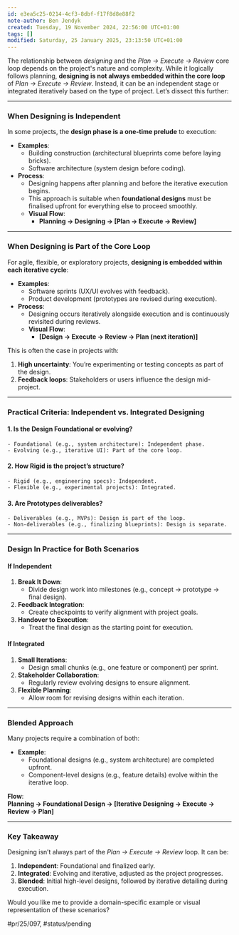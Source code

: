 ```yaml
---
id: e3ea5c25-0214-4cf3-8dbf-f17f8d8e88f2
note-author: Ben Jendyk
created: Tuesday, 19 November 2024, 22:56:00 UTC+01:00
tags: []
modified: Saturday, 25 January 2025, 23:13:50 UTC+01:00
---
```


The relationship between *designing* and the *Plan → Execute → Review* core loop depends on the project's nature and complexity. While it logically follows planning, **designing is not always embedded within the core loop** of *Plan → Execute → Review*. Instead, it can be an independent stage or integrated iteratively based on the type of project. Let’s dissect this further:

---

### **When Designing is Independent**

In some projects, the **design phase is a one-time prelude** to execution:
- **Examples**: 
  - Building construction (architectural blueprints come before laying bricks).
  - Software architecture (system design before coding).
- **Process**:
  - Designing happens after planning and before the iterative execution begins.
  - This approach is suitable when **foundational designs** must be finalised upfront for everything else to proceed smoothly.
  - **Visual Flow**:  
	 - **Planning → Designing → [Plan → Execute → Review]**

---

### **When Designing is Part of the Core Loop**

For agile, flexible, or exploratory projects, **designing is embedded within each iterative cycle**:
- **Examples**: 
  - Software sprints (UX/UI evolves with feedback).
  - Product development (prototypes are revised during execution).
- **Process**:
  - Designing occurs iteratively alongside execution and is continuously revisited during reviews.
  - **Visual Flow**:
	 - **[Design → Execute → Review → Plan (next iteration)]**

This is often the case in projects with:
1. **High uncertainty**: You’re experimenting or testing concepts as part of the design.
2. **Feedback loops**: Stakeholders or users influence the design mid-project.

---

### **Practical Criteria: Independent vs. Integrated Designing**

#### **1. Is the Design Foundational or evolving?**

	- Foundational (e.g., system architecture): Independent phase.
	- Evolving (e.g., iterative UI): Part of the core loop.

#### **2. How Rigid is the project’s structure?**

	- Rigid (e.g., engineering specs): Independent.
	- Flexible (e.g., experimental projects): Integrated.

#### **3. Are Prototypes deliverables?**

	- Deliverables (e.g., MVPs): Design is part of the loop.
	- Non-deliverables (e.g., finalizing blueprints): Design is separate.

---

### **Design In Practice for Both Scenarios**

#### **If Independent**

1. **Break It Down**:
	- Divide design work into milestones (e.g., concept → prototype → final design).
2. **Feedback Integration**:
	- Create checkpoints to verify alignment with project goals.
3. **Handover to Execution**:
	- Treat the final design as the starting point for execution.

#### **If Integrated**

1. **Small Iterations**:
	- Design small chunks (e.g., one feature or component) per sprint.
2. **Stakeholder Collaboration**:
	- Regularly review evolving designs to ensure alignment.
3. **Flexible Planning**:
	- Allow room for revising designs within each iteration.

---

### **Blended Approach**

Many projects require a combination of both:
- **Example**:
  - Foundational designs (e.g., system architecture) are completed upfront.
  - Component-level designs (e.g., feature details) evolve within the iterative loop.

**Flow**:  
**Planning → Foundational Design → [Iterative Designing → Execute → Review → Plan]**

---

### **Key Takeaway**

Designing isn’t always part of the *Plan → Execute → Review* loop. It can be:
1. **Independent**: Foundational and finalized early.
2. **Integrated**: Evolving and iterative, adjusted as the project progresses.
3. **Blended**: Initial high-level designs, followed by iterative detailing during execution.

Would you like me to provide a domain-specific example or visual representation of these scenarios?


#pr/25/097, #status/pending